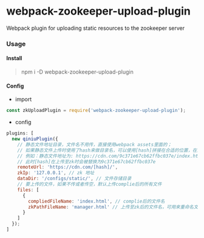 # webpack-zookeeper-upload-plugin
Webpack plugin for uploading static resources to the zookeeper server

### Usage

#### Install

> npm i -D webpack-zookeeper-upload-plugin

#### Config

* import

```javascript
const zkUploadPlugin = require('webpack-zookeeper-upload-plugin');
```

* config

```javascript
plugins: [
  new qiniuPlugin({
    // 静态文件地址目录，文件名不用传，直接使用webpack assets里面的；
    // 如果静态文件上传时使用了hash来做目录名，可以使用[hash]拼接在合适的位置，在上传至zk服务器时会自动替换；
    // 例如：静态文件地址为: https://cdn.com/9c371e67cb62ffbc037e/index.html,
    // 此时[hash]在上传至zk时会被替换为9c371e67cb62ffbc037e
    remoteUrl: 'https://cdn.com/[hash]/',
    zkIp: '127.0.0.1', // zk 地址
    dataDir: '/configs/static/', // 文件存储目录
    // 要上传的文件，如果不传或者传空，默认上传complie后的所有文件
    files: [
      {
        compliedFileName: 'index.html', // complie后的文件名
        zkPathFileName: 'manager.html' // 上传至zk后的文件名，可用来重命名文件
      }
    ]
  });
]
```
